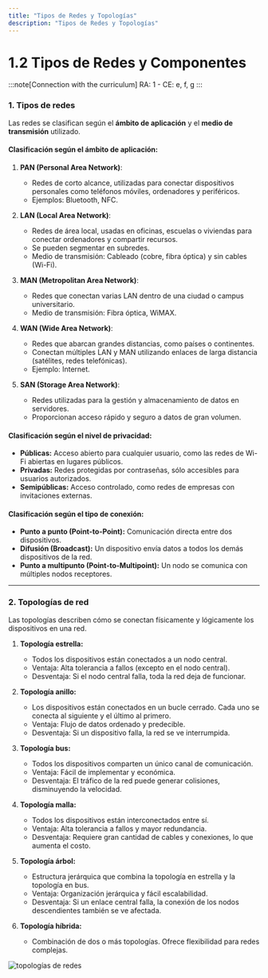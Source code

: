 ```yaml
---
title: "Tipos de Redes y Topologías"
description: "Tipos de Redes y Topologías"
---
```


# 1.2 Tipos de Redes y Componentes
:::note[Connection with the curriculum]
RA: 1 - CE: e, f, g
:::

### **1. Tipos de redes**

Las redes se clasifican según el **ámbito de aplicación** y el **medio de transmisión** utilizado.

#### **Clasificación según el ámbito de aplicación:**
1. **PAN (Personal Area Network)**:
   - Redes de corto alcance, utilizadas para conectar dispositivos personales como teléfonos móviles, ordenadores y periféricos.
   - Ejemplos: Bluetooth, NFC.

2. **LAN (Local Area Network)**:
   - Redes de área local, usadas en oficinas, escuelas o viviendas para conectar ordenadores y compartir recursos.
   - Se pueden segmentar en subredes.
   - Medio de transmisión: Cableado (cobre, fibra óptica) y sin cables (Wi-Fi).

3. **MAN (Metropolitan Area Network)**:
   - Redes que conectan varias LAN dentro de una ciudad o campus universitario.
   - Medio de transmisión: Fibra óptica, WiMAX.

4. **WAN (Wide Area Network)**:
   - Redes que abarcan grandes distancias, como países o continentes.
   - Conectan múltiples LAN y MAN utilizando enlaces de larga distancia (satélites, redes telefónicas).
   - Ejemplo: Internet.

5. **SAN (Storage Area Network)**:
   - Redes utilizadas para la gestión y almacenamiento de datos en servidores.
   - Proporcionan acceso rápido y seguro a datos de gran volumen.

#### **Clasificación según el nivel de privacidad:**
- **Públicas:** Acceso abierto para cualquier usuario, como las redes de Wi-Fi abiertas en lugares públicos.
- **Privadas:** Redes protegidas por contraseñas, sólo accesibles para usuarios autorizados.
- **Semipúblicas:** Acceso controlado, como redes de empresas con invitaciones externas.

#### **Clasificación según el tipo de conexión:**
- **Punto a punto (Point-to-Point):** Comunicación directa entre dos dispositivos.
- **Difusión (Broadcast):** Un dispositivo envía datos a todos los demás dispositivos de la red.
- **Punto a multipunto (Point-to-Multipoint):** Un nodo se comunica con múltiples nodos receptores.

---

### **2. Topologías de red**

Las topologías describen cómo se conectan físicamente y lógicamente los dispositivos en una red.

1. **Topología estrella:**
   - Todos los dispositivos están conectados a un nodo central.
   - Ventaja: Alta tolerancia a fallos (excepto en el nodo central).
   - Desventaja: Si el nodo central falla, toda la red deja de funcionar.

2. **Topología anillo:**
   - Los dispositivos están conectados en un bucle cerrado. Cada uno se conecta al siguiente y el último al primero.
   - Ventaja: Flujo de datos ordenado y predecible.
   - Desventaja: Si un dispositivo falla, la red se ve interrumpida.

3. **Topología bus:**
   - Todos los dispositivos comparten un único canal de comunicación.
   - Ventaja: Fácil de implementar y económica.
   - Desventaja: El tráfico de la red puede generar colisiones, disminuyendo la velocidad.

4. **Topología malla:**
   - Todos los dispositivos están interconectados entre sí.
   - Ventaja: Alta tolerancia a fallos y mayor redundancia.
   - Desventaja: Requiere gran cantidad de cables y conexiones, lo que aumenta el costo.

5. **Topología árbol:**
   - Estructura jerárquica que combina la topología en estrella y la topología en bus.
   - Ventaja: Organización jerárquica y fácil escalabilidad.
   - Desventaja: Si un enlace central falla, la conexión de los nodos descendientes también se ve afectada.

6. **Topología híbrida:**
   - Combinación de dos o más topologías. Ofrece flexibilidad para redes complejas.

![topologías de redes](https://upload.wikimedia.org/wikipedia/commons/4/4a/Topolog%C3%ADa_de_red.png)
